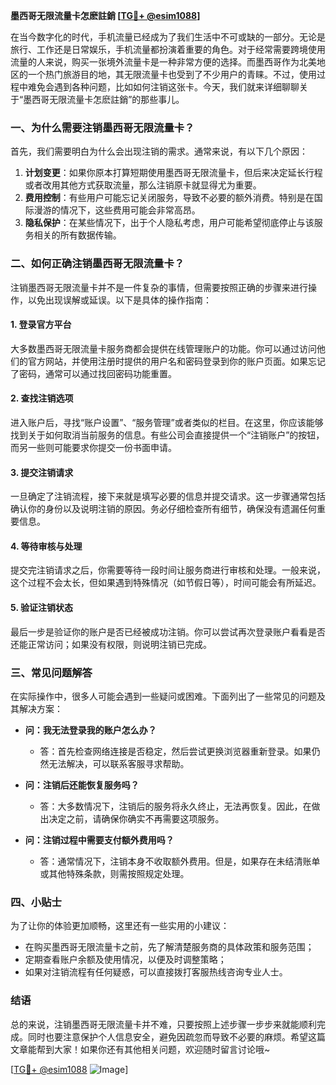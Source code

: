 **墨西哥无限流量卡怎麽註銷 [[TG💪+ @esim1088](https://t.me/s/esim1088)]**

在当今数字化的时代，手机流量已经成为了我们生活中不可或缺的一部分。无论是旅行、工作还是日常娱乐，手机流量都扮演着重要的角色。对于经常需要跨境使用流量的人来说，购买一张境外流量卡是一种非常方便的选择。而墨西哥作为北美地区的一个热门旅游目的地，其无限流量卡也受到了不少用户的青睐。不过，使用过程中难免会遇到各种问题，比如如何注销这张卡。今天，我们就来详细聊聊关于“墨西哥无限流量卡怎麽註銷”的那些事儿。

### 一、为什么需要注销墨西哥无限流量卡？

首先，我们需要明白为什么会出现注销的需求。通常来说，有以下几个原因：

1. **计划变更**：如果你原本打算短期使用墨西哥无限流量卡，但后来决定延长行程或者改用其他方式获取流量，那么注销原卡就显得尤为重要。
2. **费用控制**：有些用户可能忘记关闭服务，导致不必要的额外消费。特别是在国际漫游的情况下，这些费用可能会非常高昂。
3. **隐私保护**：在某些情况下，出于个人隐私考虑，用户可能希望彻底停止与该服务相关的所有数据传输。

### 二、如何正确注销墨西哥无限流量卡？

注销墨西哥无限流量卡并不是一件复杂的事情，但需要按照正确的步骤来进行操作，以免出现误解或延误。以下是具体的操作指南：

#### 1. 登录官方平台
大多数墨西哥无限流量卡服务商都会提供在线管理账户的功能。你可以通过访问他们的官方网站，并使用注册时提供的用户名和密码登录到你的账户页面。如果忘记了密码，通常可以通过找回密码功能重置。

#### 2. 查找注销选项
进入账户后，寻找“账户设置”、“服务管理”或者类似的栏目。在这里，你应该能够找到关于如何取消当前服务的信息。有些公司会直接提供一个“注销账户”的按钮，而另一些则可能要求你提交一份书面申请。

#### 3. 提交注销请求
一旦确定了注销流程，接下来就是填写必要的信息并提交请求。这一步骤通常包括确认你的身份以及说明注销的原因。务必仔细检查所有细节，确保没有遗漏任何重要信息。

#### 4. 等待审核与处理
提交完注销请求之后，你需要等待一段时间让服务商进行审核和处理。一般来说，这个过程不会太长，但如果遇到特殊情况（如节假日等），时间可能会有所延迟。

#### 5. 验证注销状态
最后一步是验证你的账户是否已经被成功注销。你可以尝试再次登录账户看看是否还能正常访问；如果没有权限，则说明注销已完成。

### 三、常见问题解答

在实际操作中，很多人可能会遇到一些疑问或困难。下面列出了一些常见的问题及其解决方案：

- **问：我无法登录我的账户怎么办？**
  - 答：首先检查网络连接是否稳定，然后尝试更换浏览器重新登录。如果仍然无法解决，可以联系客服寻求帮助。
  
- **问：注销后还能恢复服务吗？**
  - 答：大多数情况下，注销后的服务将永久终止，无法再恢复。因此，在做出决定之前，请确保你确实不再需要这项服务。

- **问：注销过程中需要支付额外费用吗？**
  - 答：通常情况下，注销本身不收取额外费用。但是，如果存在未结清账单或其他特殊条款，则需按照规定处理。

### 四、小贴士

为了让你的体验更加顺畅，这里还有一些实用的小建议：

- 在购买墨西哥无限流量卡之前，先了解清楚服务商的具体政策和服务范围；
- 定期查看账户余额及使用情况，以便及时调整策略；
- 如果对注销流程有任何疑惑，可以直接拨打客服热线咨询专业人士。

### 结语

总的来说，注销墨西哥无限流量卡并不难，只要按照上述步骤一步步来就能顺利完成。同时也要注意保护个人信息安全，避免因疏忽而导致不必要的麻烦。希望这篇文章能帮到大家！如果你还有其他相关问题，欢迎随时留言讨论哦~

[[TG💪+ @esim1088](https://t.me/s/esim1088) ![Image](https://i.postimg.cc/4NQfJmqS/Snipaste-2025-05-13-00-14-12.png)]